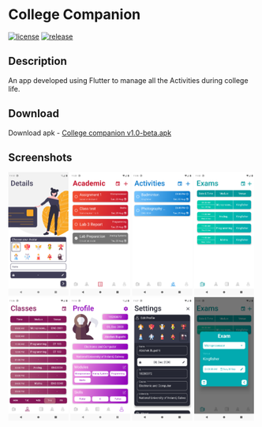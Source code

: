 # College Companion
[![license](https://img.shields.io/github/license/abishek-bupathi/college-companion.svg?color=blue)](https://github.com/abishek-bupathi/college-companion/blob/master/LICENSE)
[![release](https://img.shields.io/github/v/release/abishek-bupathi/college-companion?include_prereleases)](https://github.com/abishek-bupathi/college-companion/blob/master/Apk/companion%20v1.0-beta.apk)

## Description

An app developed using Flutter to manage all the Activities during college life.


## Download
 
 Download apk - 
 [College companion v1.0-beta.apk](https://github.com/abishek-bupathi/college-companion/raw/master/Apk/companion%20v1.0-beta.apk)
 
 
## Screenshots


<p float="centre">
<img src="https://raw.githubusercontent.com/abishek-bupathi/college-companion/master/docs/Screenshots/personel details.png" height="250"/>
<img src="https://github.com/abishek-bupathi/college-companion/raw/master/docs/Screenshots/Academic tasks.png" height="250"/>
<img src="https://github.com/abishek-bupathi/college-companion/raw/master/docs/Screenshots/Activities list.png" height="250"/>
<img src="https://github.com/abishek-bupathi/college-companion/raw/master/docs/Screenshots/Exams.png" height="250"/>
<img src="https://github.com/abishek-bupathi/college-companion/raw/master/docs/Screenshots/Classes.png" height="250"/>
<img src="https://github.com/abishek-bupathi/college-companion/raw/master/docs/Screenshots/Profile.png" height="250"/>
<img src="https://github.com/abishek-bupathi/college-companion/raw/master/docs/Screenshots/Settings.png" height="250"/>
<img src="https://github.com/abishek-bupathi/college-companion/raw/master/docs/Screenshots/view exam.png" height="250"/>
</p>
 
 
